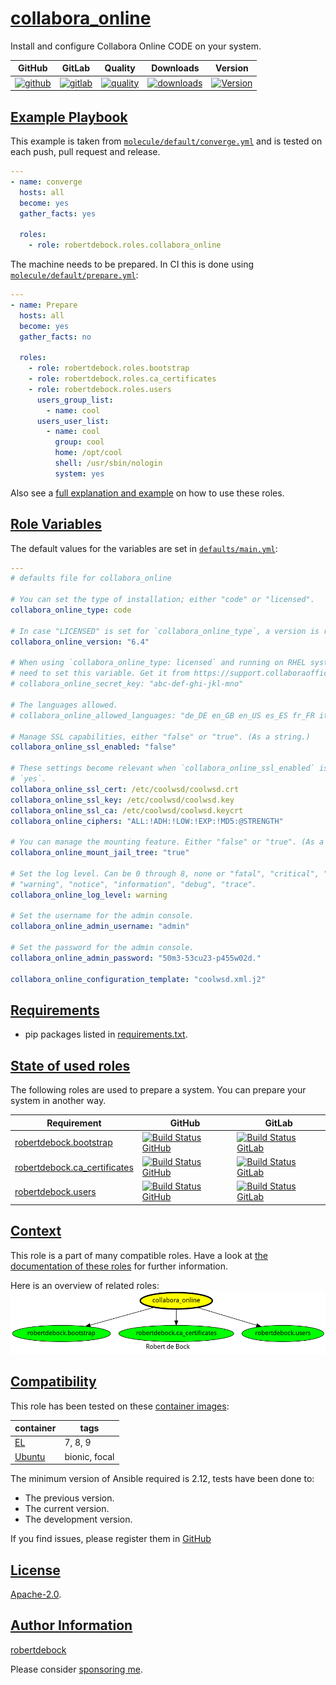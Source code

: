 # [collabora_online](#collabora_online)

Install and configure Collabora Online CODE on your system.

|GitHub|GitLab|Quality|Downloads|Version|
|------|------|-------|---------|-------|
|[![github](https://github.com/robertdebock/ansible-role-collabora_online/workflows/Ansible%20Molecule/badge.svg)](https://github.com/robertdebock/ansible-role-collabora_online/actions)|[![gitlab](https://gitlab.com/robertdebock-iac/ansible-role-collabora_online/badges/master/pipeline.svg)](https://gitlab.com/robertdebock-iac/ansible-role-collabora_online)|[![quality](https://img.shields.io/ansible/quality/55445)](https://galaxy.ansible.com/robertdebock/collabora_online)|[![downloads](https://img.shields.io/ansible/role/d/55445)](https://galaxy.ansible.com/robertdebock/collabora_online)|[![Version](https://img.shields.io/github/release/robertdebock/ansible-role-collabora_online.svg)](https://github.com/robertdebock/ansible-role-collabora_online/releases/)|

## [Example Playbook](#example-playbook)

This example is taken from [`molecule/default/converge.yml`](https://github.com/robertdebock/ansible-role-collabora_online/blob/master/molecule/default/converge.yml) and is tested on each push, pull request and release.

```yaml
---
- name: converge
  hosts: all
  become: yes
  gather_facts: yes

  roles:
    - role: robertdebock.roles.collabora_online
```

The machine needs to be prepared. In CI this is done using [`molecule/default/prepare.yml`](https://github.com/robertdebock/ansible-role-collabora_online/blob/master/molecule/default/prepare.yml):

```yaml
---
- name: Prepare
  hosts: all
  become: yes
  gather_facts: no

  roles:
    - role: robertdebock.roles.bootstrap
    - role: robertdebock.roles.ca_certificates
    - role: robertdebock.roles.users
      users_group_list:
        - name: cool
      users_user_list:
        - name: cool
          group: cool
          home: /opt/cool
          shell: /usr/sbin/nologin
          system: yes
```

Also see a [full explanation and example](https://robertdebock.nl/how-to-use-these-roles.html) on how to use these roles.

## [Role Variables](#role-variables)

The default values for the variables are set in [`defaults/main.yml`](https://github.com/robertdebock/ansible-role-collabora_online/blob/master/defaults/main.yml):

```yaml
---
# defaults file for collabora_online

# You can set the type of installation; either "code" or "licensed".
collabora_online_type: code

# In case "LICENSED" is set for `collabora_online_type`, a version is required.
collabora_online_version: "6.4"

# When using `collabora_online_type: licensed` and running on RHEL systems, you
# need to set this variable. Get it from https://support.collaboraoffice.com/ .
# collabora_online_secret_key: "abc-def-ghi-jkl-mno"

# The languages allowed.
# collabora_online_allowed_languages: "de_DE en_GB en_US es_ES fr_FR it nl pt_BR pt_PT ru"

# Manage SSL capabilities, either "false" or "true". (As a string.)
collabora_online_ssl_enabled: "false"

# These settings become relevant when `collabora_online_ssl_enabled` is set to
# `yes`.
collabora_online_ssl_cert: /etc/coolwsd/coolwsd.crt
collabora_online_ssl_key: /etc/coolwsd/coolwsd.key
collabora_online_ssl_ca: /etc/coolwsd/coolwsd.keycrt
collabora_online_ciphers: "ALL:!ADH:!LOW:!EXP:!MD5:@STRENGTH"

# You can manage the mounting feature. Either "false" or "true". (As a string.)
collabora_online_mount_jail_tree: "true"

# Set the log level. Can be 0 through 8, none or "fatal", "critical", "error",
# "warning", "notice", "information", "debug", "trace".
collabora_online_log_level: warning

# Set the username for the admin console.
collabora_online_admin_username: "admin"

# Set the password for the admin console.
collabora_online_admin_password: "50m3-53cu23-p455w02d."

collabora_online_configuration_template: "coolwsd.xml.j2"
```

## [Requirements](#requirements)

- pip packages listed in [requirements.txt](https://github.com/robertdebock/ansible-role-collabora_online/blob/master/requirements.txt).

## [State of used roles](#state-of-used-roles)

The following roles are used to prepare a system. You can prepare your system in another way.

| Requirement | GitHub | GitLab |
|-------------|--------|--------|
|[robertdebock.bootstrap](https://galaxy.ansible.com/robertdebock/bootstrap)|[![Build Status GitHub](https://github.com/robertdebock/ansible-role-bootstrap/workflows/Ansible%20Molecule/badge.svg)](https://github.com/robertdebock/ansible-role-bootstrap/actions)|[![Build Status GitLab](https://gitlab.com/robertdebock-iac/ansible-role-bootstrap/badges/master/pipeline.svg)](https://gitlab.com/robertdebock-iac/ansible-role-bootstrap)|
|[robertdebock.ca_certificates](https://galaxy.ansible.com/robertdebock/ca_certificates)|[![Build Status GitHub](https://github.com/robertdebock/ansible-role-ca_certificates/workflows/Ansible%20Molecule/badge.svg)](https://github.com/robertdebock/ansible-role-ca_certificates/actions)|[![Build Status GitLab](https://gitlab.com/robertdebock-iac/ansible-role-ca_certificates/badges/master/pipeline.svg)](https://gitlab.com/robertdebock-iac/ansible-role-ca_certificates)|
|[robertdebock.users](https://galaxy.ansible.com/robertdebock/users)|[![Build Status GitHub](https://github.com/robertdebock/ansible-role-users/workflows/Ansible%20Molecule/badge.svg)](https://github.com/robertdebock/ansible-role-users/actions)|[![Build Status GitLab](https://gitlab.com/robertdebock-iac/ansible-role-users/badges/master/pipeline.svg)](https://gitlab.com/robertdebock-iac/ansible-role-users)|

## [Context](#context)

This role is a part of many compatible roles. Have a look at [the documentation of these roles](https://robertdebock.nl/) for further information.

Here is an overview of related roles:
![dependencies](https://raw.githubusercontent.com/robertdebock/ansible-role-collabora_online/png/requirements.png "Dependencies")

## [Compatibility](#compatibility)

This role has been tested on these [container images](https://hub.docker.com/u/robertdebock):

|container|tags|
|---------|----|
|[EL](https://hub.docker.com/repository/docker/robertdebock/enterpriselinux/general)|7, 8, 9|
|[Ubuntu](https://hub.docker.com/repository/docker/robertdebock/ubuntu/general)|bionic, focal|

The minimum version of Ansible required is 2.12, tests have been done to:

- The previous version.
- The current version.
- The development version.

If you find issues, please register them in [GitHub](https://github.com/robertdebock/ansible-role-collabora_online/issues)

## [License](#license)

[Apache-2.0](https://github.com/robertdebock/ansible-role-collabora_online/blob/master/LICENSE).

## [Author Information](#author-information)

[robertdebock](https://robertdebock.nl/)

Please consider [sponsoring me](https://github.com/sponsors/robertdebock).
